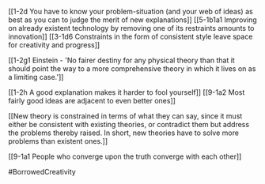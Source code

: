 [[1-2d You have to know your problem-situation (and your web of ideas) as best as you can to judge the merit of new explanations]]
[[5-1b1a1 Improving on already existent technology by removing one of its restraints amounts to innovation]]
[[3-1d6 Constraints in the form of consistent style leave space for creativity and progress]]

[[1-2g1 Einstein - 'No fairer destiny for any physical theory than that it should point the way to a more comprehensive theory in which it lives on as a limiting case.']]

[[1-2h A good explanation makes it harder to fool yourself]]
	[[9-1a2 Most fairly good ideas are adjacent to even better ones]]

[[New theory is constrained in terms of what they can say, since it must either be consistent with existing theories, or contradict them but address the problems thereby raised. In short, new theories have to solve more problems than existent ones.]]

[[9-1a1 People who converge upon the truth converge with each other]]

#BorrowedCreativity